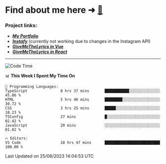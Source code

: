 # Find about me here ➜ [🧑](https://pauabella.dev)

### Project links:
- ***[My Portfolio](https://pauabella.dev)***
- ***[Instafy](https://instafy.me)*** (currently not working due to changes in the Instagram API)
- ***[GiveMeTheLyrics in Vue](https://lyrics.pauabella.dev)***
- ***[GiveMeTheLyrics in React](https://pauabella.dev/GiveMeTheLyrics)***

---
<!--START_SECTION:waka-->
![Code Time](http://img.shields.io/badge/Code%20Time-2%2C386%20hrs%203%20mins-blue)

📊 **This Week I Spent My Time On** 

```text
💬 Programming Languages: 
TypeScript               8 hrs 37 mins       ███████████░░░░░░░░░░░░░░   45.86 % 
HTML                     5 hrs 46 mins       ████████░░░░░░░░░░░░░░░░░   30.72 % 
CSS                      3 hrs 25 mins       █████░░░░░░░░░░░░░░░░░░░░   18.23 % 
TSConfig                 27 mins             █░░░░░░░░░░░░░░░░░░░░░░░░   02.42 % 
JavaScript               20 mins             ░░░░░░░░░░░░░░░░░░░░░░░░░   01.82 % 

🔥 Editors: 
VS Code                  18 hrs 47 mins      █████████████████████████   100.00 % 
```


 Last Updated on 25/08/2023 14:04:53 UTC
<!--END_SECTION:waka-->
